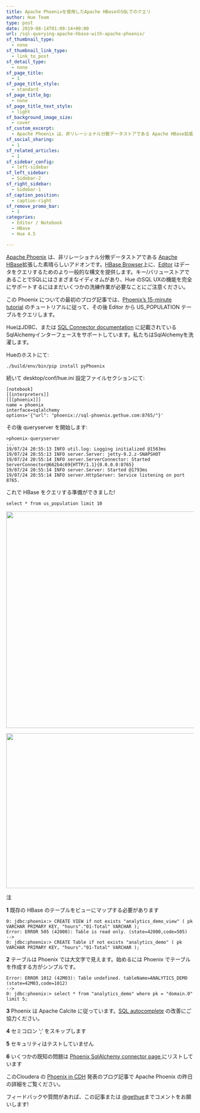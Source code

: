 ```yaml
---
title: Apache Phoenixを使用したApache HBaseのSQLでのクエリ
author: Hue Team
type: post
date: 2019-08-14T01:09:14+00:00
url: /sql-querying-apache-hbase-with-apache-phoenix/
sf_thumbnail_type:
  - none
sf_thumbnail_link_type:
  - link_to_post
sf_detail_type:
  - none
sf_page_title:
  - 1
sf_page_title_style:
  - standard
sf_page_title_bg:
  - none
sf_page_title_text_style:
  - light
sf_background_image_size:
  - cover
sf_custom_excerpt:
  - Apache Phoenix は、非リレーショナル分散データストアである Apache HBase拡張した素晴らしいアドオンです。HBase Browser上に、Editor はデータをクエリするためのより一般的な構文を提供します。
sf_social_sharing:
  - 1
sf_related_articles:
  - 1
sf_sidebar_config:
  - left-sidebar
sf_left_sidebar:
  - Sidebar-2
sf_right_sidebar:
  - Sidebar-1
sf_caption_position:
  - caption-right
sf_remove_promo_bar:
  - 1
categories:
  - Editor / Notebook
  - HBase
  - Hue 4.5

---
```

[Apache Phoenix][1] は、非リレーショナル分散データストアである [Apache HBase][2]拡張した素晴らしいアドオンです。[HBase Browser][3]上に、[Editor][4] はデータをクエリするためのより一般的な構文を提供します。キー/バリューストアであることでSQLにはさまざまなイディオムがあり、Hue のSQL UXの機能を完全にサポートするにはまだいくつかの洗練作業が必要なことにご注意ください。

この Phoenix についての最初のブログ記事では、[Phoenix&#8217;s 15-minute tutorial][5] のチュートリアルに従って、その後 Editor から US_POPULATION テーブルをクエリします。

HueはJDBC、または [SQL Connector documentation][6] に記載されているSqlAlchemyインターフェースをサポートしています。私たちはSqlAlchemyを洗濯します。

Hueのホストにて:

    ./build/env/bin/pip install pyPhoenix

続いて desktop/conf/hue.ini 設定ファイルセクションにて:

    [notebook]
    [[interpreters]]
    [[[phoenix]]]
    name = phoenix
    interface=sqlalchemy
    options='{"url": "phoenix://sql-phoenix.gethue.com:8765/"}'

その後 queryserver を開始します:

    >phoenix-queryserver
    ...
    19/07/24 20:55:13 INFO util.log: Logging initialized @1563ms
    19/07/24 20:55:13 INFO server.Server: jetty-9.2.z-SNAPSHOT
    19/07/24 20:55:14 INFO server.ServerConnector: Started ServerConnector@662b4c69{HTTP/1.1}{0.0.0.0:8765}
    19/07/24 20:55:14 INFO server.Server: Started @1793ms
    19/07/24 20:55:14 INFO server.HttpServer: Service listening on port 8765.

これで HBase をクエリする準備ができました!

    select * from us_population limit 10

[<img class="aligncenter wp-image-6025" src="https://cdn.gethue.com/uploads/2019/07/editor_phoenix_select.png" alt="" width="1076" height="580" />][7]

[<img class="aligncenter wp-image-6026" src="https://cdn.gethue.com/uploads/2019/07/phonix_select_shell.png" alt="" width="769" height="415" />][8]

注

**1** 既存の HBase のテーブルをビューにマップする必要があります

<pre><code class="bash">0: jdbc:phoenix:&gt; CREATE VIEW if not exists "analytics_demo_view" ( pk VARCHAR PRIMARY KEY, "hours"."01-Total" VARCHAR );
Error: ERROR 505 (42000): Table is read only. (state=42000,code=505)
--&gt;
0: jdbc:phoenix:&gt; CREATE Table if not exists "analytics_demo" ( pk VARCHAR PRIMARY KEY, "hours"."01-Total" VARCHAR );
</code></pre>

**2** テーブルは Phoenix では大文字で見えます。始めるには Phoenix でテーブルを作成する方がシンプルです。

<pre><code class="bash">Error: ERROR 1012 (42M03): Table undefined. tableName=ANALYTICS_DEMO (state=42M03,code=1012)
--&gt;
0: jdbc:phoenix:&gt; select * from "analytics_demo" where pk = "domain.0" limit 5;
</code></pre>

**3** Phoenix は Apache Calcite に従っています。[SQL autocomplete][9] の改善にご協力ください。

**4** セミコロン &#8216;;&#8217; をスキップします

**5** セキュリティはテストしていません

**6** いくつかの既知の問題は [Phoenix SqlAlchemy connector page ][10]にリストしています

このCloudera の [Phoenix in CDH][11] 発表のブログ記事で Apache Phoenix の昨日の詳細をご覧ください。

<div>
  フィードバックや質問があれば、この記事または <a href="https://twitter.com/gethue">@gethue</a>までコメントをお願いします!
</div>

<div>
</div>

 [1]: https://phoenix.apache.org/
 [2]: https://hbase.apache.org/
 [3]: https://gethue.com/improved-hbase-cell-editor-history/
 [4]: https://gethue.com/sql-editor/
 [5]: https://phoenix.apache.org/Phoenix-in-15-minutes-or-less.html
 [6]: https://docs.gethue.com/latest/administrator/configuration/editor/#phoenix
 [7]: https://cdn.gethue.com/uploads/2019/07/editor_phoenix_select.png
 [8]: https://cdn.gethue.com/uploads/2019/07/phonix_select_shell.png
 [9]: https://docs.gethue.com/latest/developer/parsers/
 [10]: https://github.com/Pirionfr/pyPhoenix
 [11]: https://blog.cloudera.com/blog/2019/07/apache-phoenix-for-cdh/
